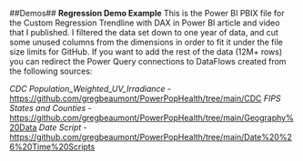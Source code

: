 ##Demos##
<b>Regression Demo Example</b>
This is the Power BI PBIX file for the Custom Regression Trendline with DAX in Power BI article and video that I published. I filtered the data set down to one year of data, and cut some unused columns from the dimensions in order to fit it under the file size limits for GitHub. If you want to add the rest of the data (12M+ rows) you can redirect the Power Query connections to DataFlows created from the following sources:

<i>CDC Population_Weighted_UV_Irradiance</i> - https://github.com/gregbeaumont/PowerPopHealth/tree/main/CDC
<i>FIPS States and Counties</i> - https://github.com/gregbeaumont/PowerPopHealth/tree/main/Geography%20Data
<i>Date Script</i> - https://github.com/gregbeaumont/PowerPopHealth/tree/main/Date%20%26%20Time%20Scripts 
